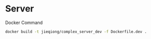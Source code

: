 # Server

Docker Command

```bash
docker build -t jieqiong/complex_server_dev -f Dockerfile.dev .
```